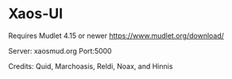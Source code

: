 # Xaos-UI

 Requires Mudlet 4.15 or newer
 https://www.mudlet.org/download/

 Server: xaosmud.org
 Port:5000

 Credits: Quid, Marchoasis, Reldi, Noax, and Hinnis
